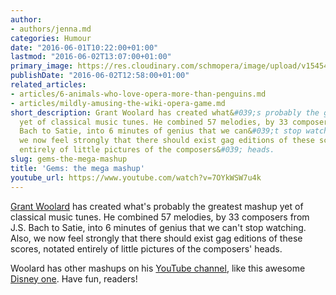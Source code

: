 ```yaml
---
author:
- authors/jenna.md
categories: Humour
date: "2016-06-01T10:22:00+01:00"
lastmod: "2016-06-02T13:07:00+01:00"
primary_image: https://res.cloudinary.com/schmopera/image/upload/v1545409169/media/webhook-uploads/1464773245336/2016-06-01---Classical-Mashup.jpg.jpg
publishDate: "2016-06-02T12:58:00+01:00"
related_articles:
- articles/6-animals-who-love-opera-more-than-penguins.md
- articles/mildly-amusing-the-wiki-opera-game.md
short_description: Grant Woolard has created what&#039;s probably the greatest mashup
  yet of classical music tunes. He combined 57 melodies, by 33 composers from J.S.
  Bach to Satie, into 6 minutes of genius that we can&#039;t stop watching. Also,
  we now feel strongly that there should exist gag editions of these scores, notated
  entirely of little pictures of the composers&#039; heads.
slug: gems-the-mega-mashup
title: 'Gems: the mega mashup'
youtube_url: https://www.youtube.com/watch?v=7OYkWSW7u4k
---
```


[Grant Woolard](https://www.youtube.com/channel/UCE1H_UogXQ85tslsAFYkn3Q) has created what's probably the greatest mashup yet of classical music tunes. He combined 57 melodies, by 33 composers from J.S. Bach to Satie, into 6 minutes of genius that we can't stop watching. Also, we now feel strongly that there should exist gag editions of these scores, notated entirely of little pictures of the composers' heads.

Woolard has other mashups on his [YouTube channel](https://www.youtube.com/channel/UCE1H_UogXQ85tslsAFYkn3Q), like this awesome [Disney one](https://youtu.be/5IVnqodVSj0). Have fun, readers!


